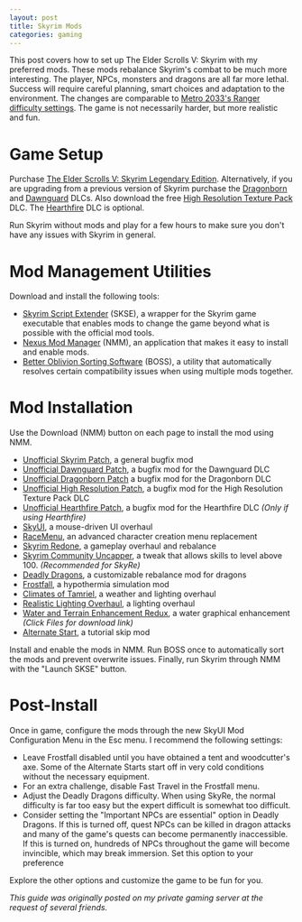 ```yaml
---
layout: post
title: Skyrim Mods
categories: gaming
---
```


This post covers how to set up The Elder Scrolls V: Skyrim with my preferred mods. These mods rebalance Skyrim's combat to be much more interesting. The player, NPCs, monsters and dragons are all far more lethal. Success will require careful planning, smart choices and adaptation to the environment. The changes are comparable to [Metro 2033's Ranger difficulty settings](http://metrovideogame.wikia.com/wiki/Difficulties#Ranger_Difficulties_.28DLC.29). The game is not necessarily harder, but more realistic and fun.

Game Setup
=
Purchase [The Elder Scrolls V: Skyrim Legendary Edition](http://store.steampowered.com/app/72850/). Alternatively, if you are upgrading from a previous version of Skyrim purchase the [Dragonborn](http://store.steampowered.com/app/226880/) and [Dawnguard](http://store.steampowered.com/app/211720/) DLCs. Also download the free [High Resolution Texture Pack](http://store.steampowered.com/app/202485/) DLC. The [Hearthfire](http://store.steampowered.com/app/220760/) DLC is optional.

Run Skyrim without mods and play for a few hours to make sure you don't have any issues with Skyrim in general.

Mod Management Utilities
=
Download and install the following tools:

* [Skyrim Script Extender](http://skse.silverlock.org/) (SKSE), a wrapper for the Skyrim game executable that enables mods to change the game beyond what is possible with the official mod tools.
* [Nexus Mod Manager](http://www.nexusmods.com/skyrim/mods/modmanager/) (NMM), an application that makes it easy to install and enable mods.
* [Better Oblivion Sorting Software](http://boss-developers.github.io/) (BOSS), a utility that automatically resolves certain compatibility issues when using multiple mods together.

Mod Installation
=
Use the Download (NMM) button on each page to install the mod using NMM.

* [Unofficial Skyrim Patch](http://www.nexusmods.com/skyrim/mods/19/?), a general bugfix mod
* [Unofficial Dawnguard Patch](http://www.nexusmods.com/skyrim/mods/23491/?), a bugfix mod for the Dawnguard DLC
* [Unofficial Dragonborn Patch](http://www.nexusmods.com/skyrim/mods/31083/?) a bugfix mod for the Dragonborn DLC
* [Unofficial High Resolution Patch](http://www.nexusmods.com/skyrim/mods/31255/?), a bugfix mod for the High Resolution Texture Pack DLC
* [Unofficial Hearthfire Patch](http://www.nexusmods.com/skyrim/mods/25127/?), a bugfix mod for the Hearthfire DLC *(Only if using Hearthfire)*
* [SkyUI](http://www.nexusmods.com/skyrim/mods/3863/?), a mouse-driven UI overhaul
* [RaceMenu](http://www.nexusmods.com/skyrim/mods/29624/?), an advanced character creation menu replacement
* [Skyrim Redone](http://www.nexusmods.com/skyrim/mods/9286/?), a gameplay overhaul and rebalance
* [Skyrim Community Uncapper](http://www.nexusmods.com/skyrim/mods/1175/?), a tweak that allows skills to level above 100. *(Recommended for SkyRe)*
* [Deadly Dragons](http://www.nexusmods.com/skyrim/mods/3829/?), a customizable rebalance mod for dragons
* [Frostfall](http://www.nexusmods.com/skyrim/mods/11163/?), a hypothermia simulation mod
* [Climates of Tamriel](http://www.nexusmods.com/skyrim/mods/17802/?), a weather and lighting overhaul
* [Realistic Lighting Overhaul](http://www.nexusmods.com/skyrim/mods/30450/?), a lighting overhaul
* [Water and Terrain Enhancement Redux](http://www.nexusmods.com/skyrim/mods/13268/?), a water graphical enhancement *(Click Files for download link)*
* [Alternate Start](http://www.nexusmods.com/skyrim/mods/9557/?), a tutorial skip mod


Install and enable the mods in NMM. Run BOSS once to automatically sort the mods and prevent overwrite issues. Finally, run Skyrim through NMM with the "Launch SKSE" button.

Post-Install
=
Once in game, configure the mods through the new SkyUI Mod Configuration Menu in the Esc menu. I recommend the following settings:

* Leave Frostfall disabled until you have obtained a tent and woodcutter's axe. Some of the Alternate Starts start off in very cold conditions without the necessary equipment.
* For an extra challenge, disable Fast Travel in the Frostfall menu.
* Adjust the Deadly Dragons difficulty. When using SkyRe, the normal difficulty is far too easy but the expert difficult is somewhat too difficult.
* Consider setting the "Important NPCs are essential" option in Deadly Dragons. If this is turned off, quest NPCs can be killed in dragon attacks and many of the game's quests can become permanently inaccessible. If this is turned on, hundreds of NPCs throughout the game will become invincible, which may break immersion. Set this option to your preference

Explore the other options and customize the game to be fun for you.

*This guide was originally posted on my private gaming server at the request of several friends.*